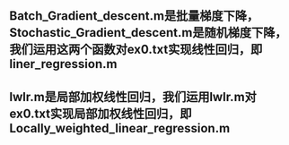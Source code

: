 ## Batch_Gradient_descent.m是批量梯度下降，Stochastic_Gradient_descent.m是随机梯度下降，我们运用这两个函数对ex0.txt实现线性回归，即liner_regression.m
## lwlr.m是局部加权线性回归，我们运用lwlr.m对ex0.txt实现局部加权线性回归，即Locally_weighted_linear_regression.m
